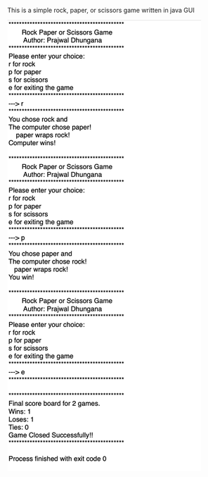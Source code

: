 This is a simple rock, paper, or scissors game written in java GUI 

![Sample Output](https://github.com/prajwl-dh/rockPaperScissorCLIGameJava/blob/master/sampleOutput.png)
